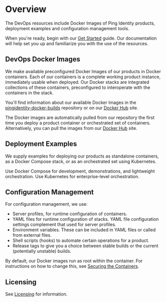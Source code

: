 # Overview

The DevOps resources include Docker Images of Ping Identity products, deployment examples and configuration management tools.

When you're ready, begin with our [Get Started](get-started/getStarted.md) guide. Our documentation will help set you up and familiarize you with the use of the resources.

## DevOps Docker Images

We make available preconfigured Docker Images of our products in Docker containers. Each of our containers is a complete working product instance, immediately usable when deployed. Our Docker stacks are integrated collections of these containers, preconfigured to interoperate with the containers in the stack.

You'll find information about our available Docker Images in the [pingidentity-docker-builds](https://github.com/pingidentity/pingidentity-docker-builds) repository or on our [Docker Hub](https://hub.docker.com/u/pingidentity/) site.

The Docker images are automatically pulled from our repository the first time you deploy a product container or orchestrated set of containers. Alternatively, you can pull the images from our [Docker Hub](https://hub.docker.com/u/pingidentity/) site.

## Deployment Examples

We supply examples for deploying our products as standalone containers, as a Docker Compose stack, or as an orchestrated set using Kubernetes.

Use Docker Compose for development, demonstrations, and lightweight orchestration. Use Kubernetes for enterprise-level orchestration.

## Configuration Management

For configuration management, we use:

- Server profiles, for runtime configuration of containers.
- YAML files for runtime configuration of stacks. YAML file configuration settings complement that used for server profiles.
- Environment variables. These can be included in YAML files or called from external files.
- Shell scripts (hooks) to automate certain operations for a product.
- Release tags to give you a choice between stable builds or the current (potentially unstable) builds.

By default, our Docker images run as root within the container. For instructions on how to change this, see [Securing the Containers](secureContainers.md).

## Licensing

See [Licensing](license.md) for information.
